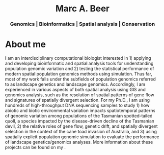 <div align="center">
<center>
	<h1>Marc A. Beer</h1>
	<h3>Genomics | Bioinformatics | Spatial analysis | Conservation</h3>
</center>
</div>


# About me
I am an interdisciplinary computational biologist interested in 1) applying and developing bioinformatic and spatial analysis tools for understanding population genomic variation and 2) testing the statistical performance of modern spatial population genomics methods using simulation. Thus far, most of my work falls under the subfields of population genomics referred to as landscape genetics and landscape genomics. Accordingly, I am experienced in various aspects of both spatial analysis using GIS and genomics analysis, such as the resolution of spatial patterns of gene flow and signatures of spatially divergent selection. For my Ph.D., I am using hundreds of high-throughput DNA sequencing samples to study 1) how abiotic and biotic environmental variation impacts spatiotemporal patterns of genomic variation among populations of the Tasmanian spotted-tailed quoll, a species impacted by the disease-driven decline of the Tasmanian devil, 2) the relative roles of gene flow, genetic drift, and spatially divergent selection in the context of the cane toad invasion of Australia, and 3) using spatially explicit population genomic simulation to evaluate the performance of landscape genetics/genomics analyses. More information about these projects can be found on my <a href="https://www.marcabeer.com/" website></a>.

<!--
**marcabeer/marcabeer** is a ✨ _special_ ✨ repository because its `README.md` (this file) appears on your GitHub profile.

Here are some ideas to get you started:

- 🔭 I’m currently working on ...
- 🌱 I’m currently learning ...
- 👯 I’m looking to collaborate on ...
- 🤔 I’m looking for help with ...
- 💬 Ask me about ...
- 📫 How to reach me: ...
- 😄 Pronouns: ...
- ⚡ Fun fact: ...
-->
